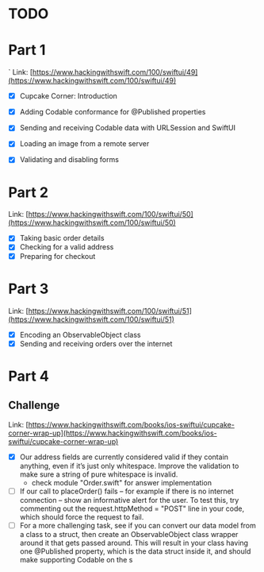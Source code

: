 #  TODO

# Part 1
`
Link: [https://www.hackingwithswift.com/100/swiftui/49](https://www.hackingwithswift.com/100/swiftui/49)

- [x] Cupcake Corner: Introduction
- [x] Adding Codable conformance for @Published properties
- [x] Sending and receiving Codable data with URLSession and SwiftUI
- [x] Loading an image from a remote server
- [x] Validating and disabling forms


# Part 2
Link: [https://www.hackingwithswift.com/100/swiftui/50](https://www.hackingwithswift.com/100/swiftui/50)

- [x] Taking basic order details
- [x] Checking for a valid address
- [x] Preparing for checkout

# Part 3
Link: [https://www.hackingwithswift.com/100/swiftui/51](https://www.hackingwithswift.com/100/swiftui/51)

- [x] Encoding an ObservableObject class
- [x] Sending and receiving orders over the internet

# Part 4
## Challenge

Link: [https://www.hackingwithswift.com/books/ios-swiftui/cupcake-corner-wrap-up](https://www.hackingwithswift.com/books/ios-swiftui/cupcake-corner-wrap-up)


- [x] Our address fields are currently considered valid if they contain anything, even if it’s just only whitespace. Improve the validation to make sure a string of pure whitespace is invalid.
    - check module "Order.swift" for answer implementation
- [ ] If our call to placeOrder() fails – for example if there is no internet connection – show an informative alert for the user. To test this, try commenting out the request.httpMethod = "POST" line in your code, which should force the request to fail.
- [ ] For a more challenging task, see if you can convert our data model from a class to a struct, then create an ObservableObject class wrapper around it that gets passed around. This will result in your class having one @Published property, which is the data struct inside it, and should make supporting Codable on the s
